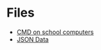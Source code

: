 # Files

- [CMD on school computers](cmd.bat "Script to open command prompt")
- [JSON Data](../athene/data/data/data.json "Raw Json Data")
